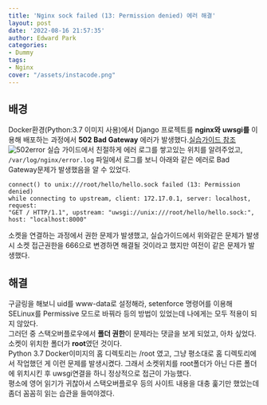 ```yaml
---
title: 'Nginx sock failed (13: Permission denied) 에러 해결'
layout: post
date: '2022-08-16 21:57:35'
author: Edward Park
categories:
- Dummy
tags:
- Nginx
cover: "/assets/instacode.png"
---
```


## 배경
Docker환경(Python:3.7 이미지 사용)에서 Django 프로젝트를 **nginx와** **uwsgi를** 이용해 배포하는 과정에서 **502 Bad Gateway** 에러가 발생했다.[실습가이드 참조](https://uwsgi-docs.readthedocs.io/en/latest/tutorials/Django_and_nginx.html#some-notes-about-this-tutorial)
<img src="/blog/post_images/extra/502.png" title="502error">
실습 가이드에서 친절하게 에러 로그를 쌓고있는 위치를 알려주었고, `/var/log/nginx/error.log` 파일에서 로그를 보니 아래와 같은 에러로 Bad Gateway문제가 발생했음을 알 수 있었다.
```
connect() to unix:///root/hello/hello.sock failed (13: Permission denied)
while connecting to upstream, client: 172.17.0.1, server: localhost, request:
"GET / HTTP/1.1", upstream: "uwsgi://unix:///root/hello/hello.sock:", host: "localhost:8000"
```
소켓을 연결하는 과정에서 권한 문제가 발생했고, 실습가이드에서 위와같은 문제가 발생시 소켓 접근권한을 666으로 변경하면 해결될 것이라고 했지만 여전이 같은 문제가 발생했다.

## 해결
구글링을 해보니 uid를 www-data로 설정해라, setenforce 명령어를 이용해 SELinux를 Permissive 모드로 바꿔라 등의 방법이 있었는데 나에게는 모두 적용이 되지 않았다. <br>
그러던 중 스택오버플로우에서 **폴더 권한**이 문제라는 댓글을 보게 되었고, 아차 싶었다. 소켓이 위치한 폴더가 **root**였던 것이다.<br>
Python 3.7 Docker이미지의 홈 디렉토리는 /root 였고, 그냥 평소대로 홈 디렉토리에서 작업했던 게 이런 문제를 발생시켰다. 그래서 소켓위치를 root폴더가 아닌 다른 폴더에 위치시킨 후 uwsgi연결을 하니 정상적으로 접근이 가능했다.<br>
평소에 영어 읽기가 귀찮아서 스택오버플로우 등의 사이트 내용을 대충 훑기만 했었는데 좀더 꼼꼼히 읽는 습관을 들여야겠다.
